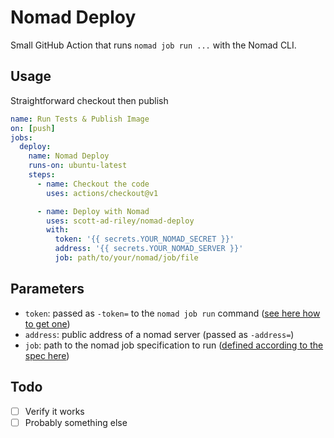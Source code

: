 # Nomad Deploy

Small GitHub Action that runs `nomad job run ...` with the Nomad CLI.

## Usage

Straightforward checkout then publish

```yaml
name: Run Tests & Publish Image
on: [push]
jobs:
  deploy:
    name: Nomad Deploy
    runs-on: ubuntu-latest
    steps:
      - name: Checkout the code
        uses: actions/checkout@v1

      - name: Deploy with Nomad
        uses: scott-ad-riley/nomad-deploy
        with:
          token: '{{ secrets.YOUR_NOMAD_SECRET }}'
          address: '{{ secrets.YOUR_NOMAD_SERVER }}'
          job: path/to/your/nomad/job/file
```

## Parameters

* `token`: passed as `-token=` to the `nomad job run` command ([see here how to get one](https://www.nomadproject.io/guides/security/acl.html#acl-tokens))
* `address`: public address of a nomad server (passed as `-address=`)
* `job`: path to the nomad job specification to run ([defined according to the spec here](https://www.nomadproject.io/docs/job-specification/index.html))

## Todo

- [ ] Verify it works
- [ ] Probably something else
